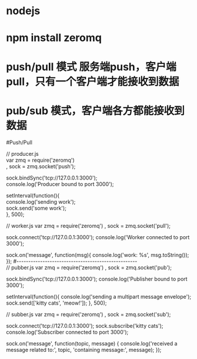 # nodejs  
# npm install zeromq  
# push/pull 模式 服务端push，客户端pull，只有一个客户端才能接收到数据  
# pub/sub 模式，客户端各方都能接收到数据

#Push/Pull  

// producer.js  
var zmq = require('zeromq')  
  , sock = zmq.socket('push');  

sock.bindSync('tcp://127.0.0.1:3000');  
console.log('Producer bound to port 3000');  

setInterval(function(){  
  console.log('sending work');  
  sock.send('some work');  
}, 500);  

// worker.js
var zmq = require('zeromq')
  , sock = zmq.socket('pull');

sock.connect('tcp://127.0.0.1:3000');
console.log('Worker connected to port 3000');

sock.on('message', function(msg){
  console.log('work: %s', msg.toString());
});
#---------------------------------------------------   
// pubber.js
var zmq = require('zeromq')
  , sock = zmq.socket('pub');

sock.bindSync('tcp://127.0.0.1:3000');
console.log('Publisher bound to port 3000');

setInterval(function(){
  console.log('sending a multipart message envelope');
  sock.send(['kitty cats', 'meow!']);
}, 500);

// subber.js
var zmq = require('zeromq')
  , sock = zmq.socket('sub');

sock.connect('tcp://127.0.0.1:3000');
sock.subscribe('kitty cats');
console.log('Subscriber connected to port 3000');

sock.on('message', function(topic, message) {
  console.log('received a message related to:', topic, 'containing message:', message);
});

